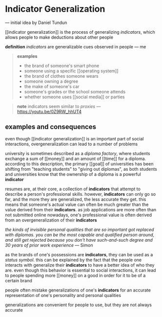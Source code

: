 # Indicator Generalization

&mdash; initial idea by Daniel Tundun

[[indicator generalization]] is the process of generalizing _indicators_, which allows people to make deductions about other people

**definition** _indicators_ are generalizable cues observed in people &mdash; me

> **examples**
>
> - the brand of someone's smart phone
> - someone using a specific [[operating system]]
> - the brand of clothes someone wears
> - someone owning a degree
> - the make of someone's car
> - someone's grades or the school someone attends
> - whether someone uses [[social media]] or parties

> **note** indicators seem similar to _proxies_ &mdash; <https://youtu.be/0Z9RW_hhUT4>

## examples and consequences

even though [[indicator generalization]] is an important part of social interactions, overgeneralization can lead to a number of problems

university is sometimes described as a _diploma factory_, where students exchange a sum of [[money]] and an amount of [[time]] for a diploma. according to this description, the primary [[goal]] of universities has been shifting from "teaching students" to "giving out diplomas", as both students and universities know that the ownership of a diploma is a powerful **indicator**

resumes are, at their core, a collection of **indicators** that attempt to describe a person's professional skills. however, **indicators** can only go so far, and the more they are generalized, the less accurate they get. this means that someone's actual value can often be much greater than the value derived from their **indicators**. as job applications are more often than not submitted online nowadays, one's professional value is often derived from an overgeneralization of their **indicators**

_the kinds of invisible personal qualities that are so important got replaced with diplomas. you can be the most capable and qualified person around, and still get rejected because you don't have such-and-such degree and 30 years of prior work experience_ &mdash; Simon

as the brands of one's possessions are **indicators**, they can be used as a _status symbol_. this can be explained by the fact that the people one interacts with generalize their **indicators** to have a better idea of who they are. even though this behavior is essential to social interactions, it can lead to people spending more [[money]] on a good in order for it to be of a certain brand

people often mistake generalizations of one's **indicators** for an accurate representation of one's personality and personal qualities

generalizations are convenient for people to use, but they are not always accurate
